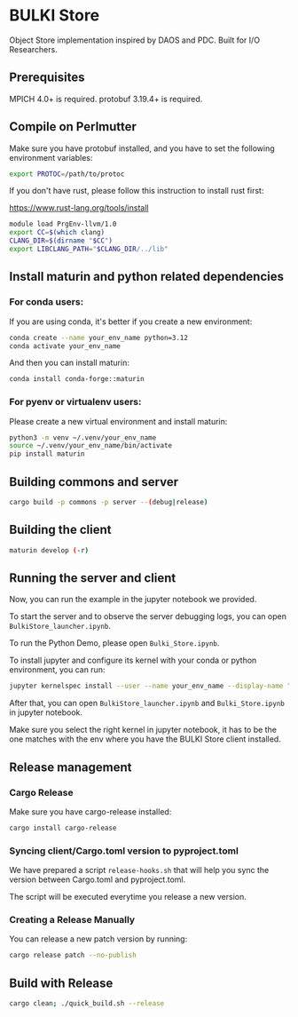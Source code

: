 # BULKI Store

Object Store implementation inspired by DAOS and PDC. Built for I/O Researchers. 

## Prerequisites

MPICH 4.0+ is required.
protobuf 3.19.4+ is required.

## Compile on Perlmutter

Make sure you have protobuf installed, and you have to set the following environment variables:

```bash
export PROTOC=/path/to/protoc
```

If you don't have rust, please follow this instruction to install rust first:

https://www.rust-lang.org/tools/install


```bash
module load PrgEnv-llvm/1.0
export CC=$(which clang)
CLANG_DIR=$(dirname "$CC")
export LIBCLANG_PATH="$CLANG_DIR/../lib"
```

## Install maturin and python related dependencies


### For conda users:
If you are using conda, it's better if you create a new environment:
```bash
conda create --name your_env_name python=3.12
conda activate your_env_name
```
And then you can install maturin:
```bash
conda install conda-forge::maturin
```

### For pyenv or virtualenv users:
Please create a new virtual environment and install maturin:
```bash
python3 -m venv ~/.venv/your_env_name
source ~/.venv/your_env_name/bin/activate
pip install maturin
```

## Building commons and server

```bash
cargo build -p commons -p server --(debug|release)
```

## Building the client

```bash
maturin develop (-r)
```


## Running the server and client

Now, you can run the example in the jupyter notebook we provided.

To start the server and to observe the server debugging logs, you can open `BulkiStore_launcher.ipynb`.

To run the Python Demo, please open `Bulki_Store.ipynb`.

To install jupyter and configure its kernel with your conda or python environment, you can run:

```bash
jupyter kernelspec install --user --name your_env_name --display-name "BULKI Store (Python)"
```

After that, you can open `BulkiStore_launcher.ipynb` and `Bulki_Store.ipynb` in jupyter notebook.

Make sure you select the right kernel in jupyter notebook, it has to be the one matches with the env where you have the BULKI Store client installed.


## Release management

### Cargo Release

Make sure you have cargo-release installed:
```bash
cargo install cargo-release
```


### Syncing client/Cargo.toml version to pyproject.toml

We have prepared a script `release-hooks.sh` that will help you sync the version between Cargo.toml and pyproject.toml.

The script will be executed everytime you release a new version. 

### Creating a Release Manually

You can release a new patch version by running:
```bash
cargo release patch --no-publish
```

## Build with Release
```bash
cargo clean; ./quick_build.sh --release
```
